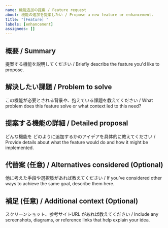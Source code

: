 ```yaml
---
name: 機能追加の提案 / Feature request
about: 機能の追加を提案したい / Propose a new feature or enhancement.
title: "[Feature] "
labels: [enhancement]
assignees: []
---
```


## 概要 / Summary

提案する機能を説明してください
/ Briefly describe the feature you'd like to propose.

## 解決したい課題 / Problem to solve

この機能が必要とされる背景や、抱えている課題を教えてください
/ What problem does this feature solve or what context led to this need?

## 提案する機能の詳細 / Detailed proposal

どんな機能を どのように追加するかのアイデアを具体的に教えてください
/ Provide details about what the feature would do and
  how it might be implemented.

## 代替案 (任意) / Alternatives considered (Optional)

他に考えた手段や選択肢があれば教えてください
/ If you’ve considered other ways to achieve the same goal,
  describe them here.

## 補足 (任意) / Additional context (Optional)

スクリーンショット、参考サイトURL があれば教えてください
/ Include any screenshots, diagrams,
  or reference links that help explain your idea.
